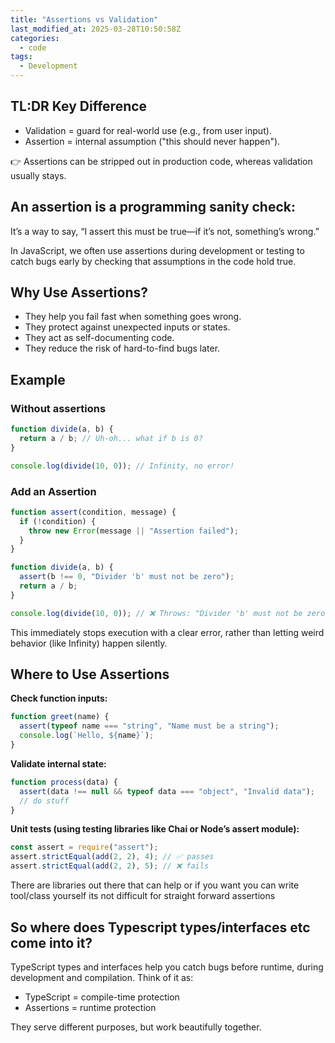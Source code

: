 ```yaml
---
title: "Assertions vs Validation"
last_modified_at: 2025-03-28T10:50:58Z
categories:
  - code
tags:
  - Development
---
```


## TL:DR Key Difference

- Validation = guard for real-world use (e.g., from user input).
- Assertion = internal assumption ("this should never happen").

👉 Assertions can be stripped out in production code, whereas validation usually stays.

## An assertion is a programming sanity check:

It’s a way to say, “I assert this must be true—if it’s not, something’s wrong.”

In JavaScript, we often use assertions during development or testing to catch bugs early by checking that assumptions in the code hold true.

## Why Use Assertions?

- They help you fail fast when something goes wrong.
- They protect against unexpected inputs or states.
- They act as self-documenting code.
- They reduce the risk of hard-to-find bugs later.

## Example

### Without assertions

```javascript
function divide(a, b) {
  return a / b; // Uh-oh... what if b is 0?
}

console.log(divide(10, 0)); // Infinity, no error!
```

### Add an Assertion

```typescript
function assert(condition, message) {
  if (!condition) {
    throw new Error(message || "Assertion failed");
  }
}

function divide(a, b) {
  assert(b !== 0, "Divider 'b' must not be zero");
  return a / b;
}

console.log(divide(10, 0)); // ❌ Throws: "Divider 'b' must not be zero"
```

This immediately stops execution with a clear error, rather than letting weird behavior (like Infinity) happen silently.

## Where to Use Assertions

**Check function inputs:**

```javascript
function greet(name) {
  assert(typeof name === "string", "Name must be a string");
  console.log(`Hello, ${name}`);
}
```

**Validate internal state:**

```javascript
function process(data) {
  assert(data !== null && typeof data === "object", "Invalid data");
  // do stuff
}
```

**Unit tests (using testing libraries like Chai or Node’s assert module):**

```javascript
const assert = require("assert");
assert.strictEqual(add(2, 2), 4); // ✅ passes
assert.strictEqual(add(2, 2), 5); // ❌ fails
```

There are libraries out there that can help or if you want you can write tool/class yourself its not difficult for straight forward assertions

## So where does Typescript types/interfaces etc come into it?

TypeScript types and interfaces help you catch bugs before runtime, during development and compilation. Think of it as:

- TypeScript = compile-time protection
- Assertions = runtime protection

They serve different purposes, but work beautifully together.
